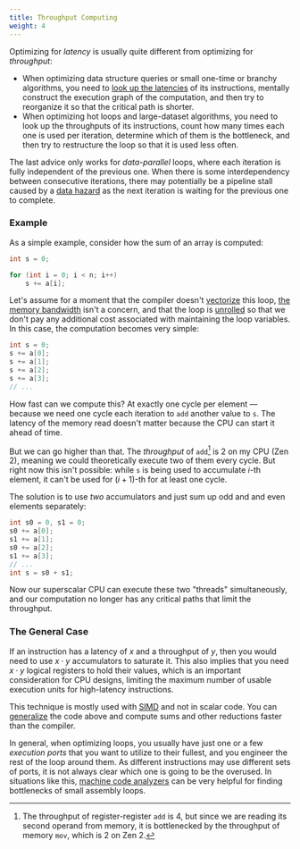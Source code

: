 ```yaml
---
title: Throughput Computing
weight: 4
---
```


Optimizing for *latency* is usually quite different from optimizing for *throughput*:

- When optimizing data structure queries or small one-time or branchy algorithms, you need to [look up the latencies](../tables) of its instructions, mentally construct the execution graph of the computation, and then try to reorganize it so that the critical path is shorter. <!-- [Binary GCD](/hpc/algorithms/gcd) is a good example of that. -->
- When optimizing hot loops and large-dataset algorithms, you need to look up the throughputs of its instructions, count how many times each one is used per iteration, determine which of them is the bottleneck, and then try to restructure the loop so that it is used less often.

The last advice only works for *data-parallel* loops, where each iteration is fully independent of the previous one. When there is some interdependency between consecutive iterations, there may potentially be a pipeline stall caused by a [data hazard](../hazards) as the next iteration is waiting for the previous one to complete.

### Example

As a simple example, consider how the sum of an array is computed:

```c++
int s = 0;

for (int i = 0; i < n; i++)
    s += a[i];
```

Let's assume for a moment that the compiler doesn't [vectorize](/hpc/simd) this loop, [the memory bandwidth](/hpc/cpu-cache/bandwidth) isn't a concern, and that the loop is [unrolled](/hpc/architecture/loops) so that we don't pay any additional cost associated with maintaining the loop variables. In this case, the computation becomes very simple:

```c++
int s = 0;
s += a[0];
s += a[1];
s += a[2];
s += a[3];
// ...
```

How fast can we compute this? At exactly one cycle per element — because we need one cycle each iteration to `add` another value to `s`. The latency of the memory read doesn't matter because the CPU can start it ahead of time.

But we can go higher than that. The *throughput* of `add`[^throughput] is 2 on my CPU (Zen 2), meaning we could theoretically execute two of them every cycle. But right now this isn't possible: while `s` is being used to accumulate $i$-th element, it can't be used for $(i+1)$-th for at least one cycle.

[^throughput]: The throughput of register-register `add` is 4, but since we are reading its second operand from memory, it is bottlenecked by the throughput of memory `mov`, which is 2 on Zen 2.

The solution is to use *two* accumulators and just sum up odd and and even elements separately:

```c++
int s0 = 0, s1 = 0;
s0 += a[0];
s1 += a[1];
s0 += a[2];
s1 += a[3];
// ...
int s = s0 + s1;
```

Now our superscalar CPU can execute these two "threads" simultaneously, and our computation no longer has any critical paths that limit the throughput.

<!--

By the virtue of out-of-order execution

-->

### The General Case

If an instruction has a latency of $x$ and a throughput of $y$, then you would need to use $x \cdot y$ accumulators to saturate it. This also implies that you need $x \cdot y$ logical registers to hold their values, which is an important consideration for CPU designs, limiting the maximum number of usable execution units for high-latency instructions.

This technique is mostly used with [SIMD](/hpc/simd) and not in scalar code. You can [generalize](/hpc/simd/reduction) the code above and compute sums and other reductions faster than the compiler.

In general, when optimizing loops, you usually have just one or a few *execution ports* that you want to utilize to their fullest, and you engineer the rest of the loop around them. As different instructions may use different sets of ports, it is not always clear which one is going to be the overused. In situations like this, [machine code analyzers](/hpc/profiling/mca) can be very helpful for finding bottlenecks of small assembly loops.

<!--

Compilers don't always produce the optimal code.

This only applies to the variables that you have to preserve between iterations. You can "fire and forget" instructions that compute temporary values as much as you want.

Memory operations may have [very high latencies](/hpc/cpu-cache/latency), but you don't need hundreds or registers for them because  because they are bottlenecked for different reasons.

But they are bottlenecked for different reasons.

You still need to imaging execution graph, but now loop it around. In most cases, there is one instruction that is the bottleneck.

This is different. For single-invocation procedures you essentially want to minimize the latency on the critical data path. For stuff that gets called in a loop, you need to maximize throughput.

Bandwidth is the rate at which data can be read or stored. For the purpose of designing algorithms, a more important characteristic is the bandwidth-latency product which basically tells how many cache lines you can request while waiting for the first one without queueing up. It is around 5 or more on most systems. This is like having friends whom you can send for beers asynchronously.

In the previous version, we have an inherently sequential chain of operations in the innermost loop. We accumulate the minimum in variable v by a sequence of min operations. There is no way to start the second operation before we know the result of the first operation; there is no room for parallelism here:

The result will be clearly the same, but we are calculating the operations in a different order. In essence, we split the work in two independent parts, calculating the minimum of odd elements and the minimum of even elements, and finally combining the results. If we calculate the odd minimum v0 and even minimum v1 in an interleaved manner, as shown above, we will have more opportunities for parallelism. For example, the 1st and 2nd operation could be calculated simultaneously in parallel (or they could be executed in a pipelined fashion in the same execution unit). Once these results are available, the 3rd and 4th operation could be calculated simultaneously in parallel, etc. We could potentially obtain a speedup of a factor of 2 here, and naturally the same idea could be extended to calculating e.g. 4 minimums in an interleaved fashion.

Instruction-level parallelism is automatic Now that we know how to reorganize calculations so that there is potential for parallelism, we will need to know how to realize the potential. For example, if we have these two operations in the C++ code, how do we tell the computer that the operations can be safely executed in parallel?

The delightful answer is that it happens completely automatically, there is nothing we need to do (and nothing we can do)!

-->
